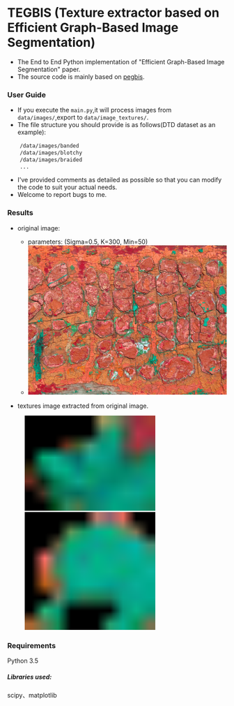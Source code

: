 # TEGBIS (Texture extractor based on Efficient Graph-Based Image Segmentation)
- The End to End Python implementation of "Efficient Graph-Based Image Segmentation" paper.
- The source code is mainly based on [pegbis](https://github.com/salaee/pegbis).

### User Guide
- If you execute the `main.py`,it will process images from `data/images/`,export to
`data/image_textures/`.
- The file structure you should provide is as follows(DTD dataset as an example):
```angular2html
    /data/images/banded
    /data/images/blotchy
    /data/images/braided
    ...
```
- I've provided comments as detailed as possible so that you can modify the code to 
  suit your actual needs.
- Welcome to report bugs to me.

### Results
- original image:
  - parameters: (Sigma=0.5, K=300, Min=50)
  - ![original image](https://github.com/xb534/tegbis/blob/master/results/blotchy_0003.jpg)


- textures image extracted from original image.
<figure class="half">
    <img src="https://github.com/xb534/tegbis/blob/master/results/blotchy_0003_0.png" width="300"/>
    <img src="https://github.com/xb534/tegbis/blob/master/results/blotchy_0003_1.png" width="300"/>
</figure>



### Requirements
Python 3.5<br>

##### Libraries used: 
scipy、matplotlib

